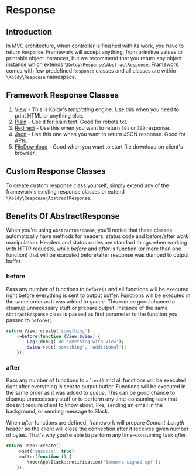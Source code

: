 # Response

## Introduction

In MVC architecture, when controller is finished with its work, you have to return `Response`. Framework will accept
anything, from primitive values to printable object instances, but we recommend that you return any object instance which
extends `\Koldy\Response\AbstractResponse`. Framework comes with few predefined `Response` classes and all classes
are within `\Koldy\Response` namespace.


## Framework Response Classes

1. [View](response/view.md) - This is Koldy's *templating* engine. Use this when you need to print HTML or anything else.
2. [Plain](response/plain.md) - Use it for plain text. Good for robots.txt.
3. [Redirect](response/redirect.md) - Use this when you want to return `301` or `302` response.
4. [Json](response/json.md) - Use this one when you want to return JSON response. Good for APIs.
5. [FileDownload](response/file-download.md) - Good when you want to start file download on client's browser.


## Custom Response Classes

To create custom response class yourself, simply extend any of the framework's existing response classes or extend
`\Koldy\Response\AbstractResponse`.


## Benefits Of AbstractResponse

When you're using `AbstractResponse`, you'll notice that these classes automatically have methods for headers, status
code and before/after *work* manipulation. Headers and status codes are standard things when working with HTTP
requests, while *before* and *after* is function (or more than one function) that will be executed before/after
response was dumped to output buffer.

### before

Pass any number of functions to `before()` and all functions will be executed right before everything is sent to
output buffer. Functions will be executed in the same order as it was added to *queue*. This can be good chance to
cleanup unnecessary stuff or prepare output. Instance of the same `AbstractResponse` class is passed as first
parameter to the function you passed to `before()`.

```php
return View::create('something')
	->before(function (View $view) {
		Log::debug('Do something with View');
		$view->set('something', 'additional');
	});
```

### after

Pass any number of functions to `after()` and all functions will be executed right after everything is sent to
output buffer. Functions will be executed in the same order as it was added to *queue*. This can be good chance to
cleanup unnecessary stuff or to perform any time-consuming task that doesn't require client to know about, like,
sending an email in the background, or sending message to Slack.

When *after* functions are defined, framework will prepare *Content-Length* header so the client will close the
connection after it receives given number of bytes. That's why you're able to perform any time-consuming task *after*.

```php
return Json::create()
	->set('success', true)
	->after(function () {
		\YourApp\Slack::notification('Someone signed up!');
	});
```